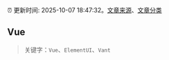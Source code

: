 :alarm_clock: 更新时间: 2025-10-07 18:47:32。[文章来源](/README.md)、[文章分类](/TAGS.md)

## Vue


> 关键字：`Vue`、`ElementUI`、`Vant`



